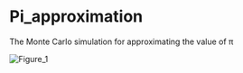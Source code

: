 # Pi_approximation
 The Monte Carlo simulation for approximating the value of π
 
![Figure_1](https://github.com/rahmakal/Pi_approximation/assets/128631948/74b5e94d-2563-4197-b99f-1103e1fa5b45)
